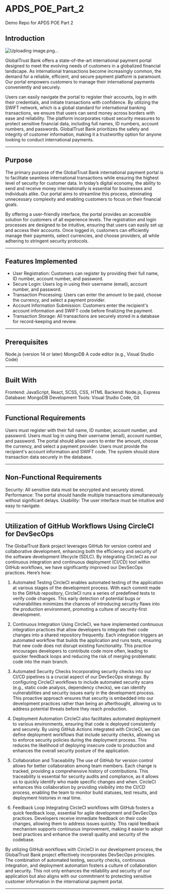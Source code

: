 # APDS_POE_Part_2
Demo Repo for APDS POE Part 2
## Introduction
![Uploading image.png…]()

GlobalTrust Bank offers a state-of-the-art international payment portal designed to meet the evolving needs of customers in a globalized financial landscape. As international transactions become increasingly common, the demand for a reliable, efficient, and secure payment platform is paramount. Our portal empowers customers to manage their international payments conveniently and securely.

Users can easily navigate the portal to register their accounts, log in with their credentials, and initiate transactions with confidence. By utilizing the SWIFT network, which is a global standard for international banking transactions, we ensure that users can send money across borders with ease and reliability. The platform incorporates robust security measures to protect sensitive financial data, including full names, ID numbers, account numbers, and passwords. GlobalTrust Bank prioritizes the safety and integrity of customer information, making it a trustworthy option for anyone looking to conduct international payments.

-----------------------------------------------------------------------------------------------------------------------------------------------------------------------
## Purpose

The primary purpose of the GlobalTrust Bank international payment portal is to facilitate seamless international transactions while ensuring the highest level of security for customer data. In today’s digital economy, the ability to send and receive money internationally is essential for businesses and individuals alike. Our portal aims to streamline this process, eliminating unnecessary complexity and enabling customers to focus on their financial goals.

By offering a user-friendly interface, the portal provides an accessible solution for customers of all experience levels. The registration and login processes are designed to be intuitive, ensuring that users can easily set up and access their accounts. Once logged in, customers can efficiently manage their payments, select currencies, and choose providers, all while adhering to stringent security protocols.

-----------------------------------------------------------------------------------------------------------------------------------------------------------------------
## Features Implemented

- User Registration: Customers can register by providing their full name, ID number, account number, and password.
- Secure Login: Users log in using their username (email), account number, and password.
- Transaction Processing: Users can enter the amount to be paid, choose the currency, and select a payment provider.
- Account Information Submission: Customers enter the recipient's account information and SWIFT code before finalizing the payment.
- Transaction Storage: All transactions are securely stored in a database for record-keeping and review.

---------------------------------------------------------------------------------------------------------------------------------------------------------------------
## Prerequisites

Node.js (version 14 or later)
MongoDB
A code editor (e.g., Visual Studio Code)


---------------------------------------------------------------------------------------------------------------------------------------------------------------------
## Built With

Frontend: JavaScript, React, SCSS, CSS, HTML
Backend: Node.js, Express
Database: MongoDB
Development Tools: Visual Studio Code, Git

---------------------------------------------------------------------------------------------------------------------------------------------------------------------
## Functional Requirements

Users must register with their full name, ID number, account number, and password.
Users must log in using their username (email), account number, and password.
The portal should allow users to enter the amount, choose the currency, and select a payment provider.
Users must provide the recipient's account information and SWIFT code.
The system should store transaction data securely in the database.


---------------------------------------------------------------------------------------------------------------------------------------------------------------------
## Non-Functional Requirements

Security: All sensitive data must be encrypted and securely stored.
Performance: The portal should handle multiple transactions simultaneously without significant delays.
Usability: The user interface must be intuitive and easy to navigate.



---------------------------------------------------------------------------------------------------------------------------------------------------------------------
## Utilization of GitHub Workflows Using CircleCI for DevSecOps

The GlobalTrust Bank project leverages GitHub for version control and collaborative development, enhancing both the efficiency and security of the software development lifecycle (SDLC). By integrating CircleCI as our continuous integration and continuous deployment (CI/CD) tool within GitHub workflows, we have significantly improved our DevSecOps practices. Here’s how:

1. Automated Testing
CircleCI enables automated testing of the application at various stages of the development process. With each commit made to the GitHub repository, CircleCI runs a series of predefined tests to verify code changes. This early detection of potential bugs or vulnerabilities minimizes the chances of introducing security flaws into the production environment, promoting a culture of security-first development.

2. Continuous Integration
Using CircleCI, we have implemented continuous integration practices that allow developers to integrate their code changes into a shared repository frequently. Each integration triggers an automated workflow that builds the application and runs tests, ensuring that new code does not disrupt existing functionality. This practice encourages developers to contribute code more often, leading to quicker feedback loops and reducing the risk of merging problematic code into the main branch.

3. Automated Security Checks
Incorporating security checks into our CI/CD pipelines is a crucial aspect of our DevSecOps strategy. By configuring CircleCI workflows to include automated security scans (e.g., static code analysis, dependency checks), we can identify vulnerabilities and security issues early in the development process. This proactive approach ensures that security is embedded into our development practices rather than being an afterthought, allowing us to address potential threats before they reach production.

4. Deployment Automation
CircleCI also facilitates automated deployment to various environments, ensuring that code is deployed consistently and securely. By using GitHub Actions integrated with CircleCI, we can define deployment workflows that include security checks, allowing us to enforce security policies during the deployment process. This reduces the likelihood of deploying insecure code to production and enhances the overall security posture of the application.

5. Collaboration and Traceability
The use of GitHub for version control allows for better collaboration among team members. Each change is tracked, providing a comprehensive history of contributions. This traceability is essential for security audits and compliance, as it allows us to quickly identify who made specific changes and when. CircleCI enhances this collaboration by providing visibility into the CI/CD process, enabling the team to monitor build statuses, test results, and deployment histories in real time.

6. Feedback Loop
Integrating CircleCI workflows with GitHub fosters a quick feedback loop, essential for agile development and DevSecOps practices. Developers receive immediate feedback on their code changes, allowing them to address issues quickly. This rapid feedback mechanism supports continuous improvement, making it easier to adopt best practices and enhance the overall quality and security of the codebase.

By utilizing GitHub workflows with CircleCI in our development process, the GlobalTrust Bank project effectively incorporates DevSecOps principles. The combination of automated testing, security checks, continuous integration, and deployment automation fosters a culture of collaboration and security. This not only enhances the reliability and security of our application but also aligns with our commitment to protecting sensitive customer information in the international payment portal.



---------------------------------------------------------------------------------------------------------------------------------------------------------------------



